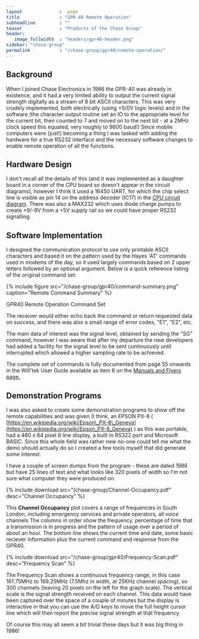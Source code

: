 ```yaml
---
layout              :  page
title               : "GPR-40 Remote Operation"
subheadline         : ""
teaser              : "Products of the Chase Group"
header:
   image_fullwidth  : "headers/gpr40-header.png"
sidebar: "chase-group"
permalink           : "/chase-group/gpr40/remote-operation/"
---
```

## Background

When I joined Chase Electronics in 1986 the GPR-40 was already in existence,
and it had a very limited ability to output the current signal strength
digitally as a stream of 8 bit ASCII characters. This was very crudely
implemented, both electrically (using +5/0V logic levels) and in the software
(the character output routine set an IO to the appropriate level for the
current bit, then counted to 7 and moved on to the next bit - at a 2MHz clock
speed this equated, very roughly to 9600 baud!) Since mobile computers were
(just!) becoming a thing I was tasked with adding the hardware for a true RS232
interface and the necessary software changes to enable remote operation of all
the functions.

## Hardware Design

I don't recall all the details of this (and it was implemented as a daughter
board in a corner of the CPU board so doesn't appear in the circuit diagrams),
however I think it used a 16450 UART, for which the chip select line is visible
as pin 14 on the address decoder (IC17) in the 
[CPU circuit diagram](/chase-group/gpr40/circuit-diagrams/). There was also a MAX232 which
uses diode charge pumps to create +9/-9V from a +5V supply rail so we could
have proper RS232 signalling.

## Software Implementation

I designed the communication protocol to use only printable ASCII characters
and based it on the pattern used by the Hayes 'AT' commands used in modems of
the day, so it used largely commands based on 2 upper letters followed by an
optional argument. Below is a quick reference listing of the original command
set:

{% include figure src="/chase-group/gpr40/command-summary.png" caption="Remote Command Summary" %}

GPR40 Remote Operation Command Set

The receiver would either echo back the command or return requested data on
success, and there was also a small range of error codes, "E1", "E2", etc.

The main data of interest was the signal level, obtained by sending the "SG"
command, however I was aware that after my departure the new developers had
added a facility for the signal level to be sent continuously until interrupted
which allowed a higher sampling rate to be achieved.

The complete set of commands is fully documented from page 55 onwards in the
Will'tek User Guide available as item 6 on the
[Manuals and Flyers page.](/chase-group/gpr40/promotional-material/)

## Demonstration Programs

I was also asked to create some demonstration programs to show off the remote
capabilities and was given (I think, an EPSON PX-8 (
[https://en.wikipedia.org/wiki/Epson\_PX-8\_Geneva](https://en.wikipedia.org/wiki/Epson_PX-8_Geneva)
) as this was portable, had a 480 x 64 pixel 8 line display, a built in RS322
port and Microsoft BASIC. Since this whole field was rather new no-one could
tell me what the demo should actually do so I created a few tools myself that
did generate some interest.

I have a couple of screen dumps from the program - these are dated 1986 but
have 25 lines of text and what looks like 320 pixels of width so I'm not sure
what computer they were produced on.

{% include download src="(chase-group/Channel-Occupancy.pdf" desc="Channel Occupancy" %}

This **Channel Occupancy** plot covers a range of frequencies in South London,
including emergency services and private operators, all voice channels The
columns in order show the frequency, percentage of time that a transmission is
in progress and the pattern of usage over a period of about an hour. The bottom
line shows the current time and date, some basic reciever information plus the
current command and response from the GPR40.

{% include download src="/chase-group/gpr40/Frequency-Scan.pdf" desc="Frequency Scan" %}

The Frequency Scan shows a continuous frequency range, in this case 161.75MHz
to 169.25MHz (7.5Mhz in width, at 25KHz channel spacing), so 300 channels
(leaving 20 pixels on the left for the graph scale). The vertical scale is the
signal strength received on each channel. This data would have been captured
over the space of a couple of minutes but the display is interactive in that
you can use the A/D keys to move the full height cursor line which will then
report the precise signal strength at that frequency.

Of course this may all seem a bit trivial these days but it was big thing in 1986!
